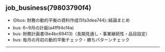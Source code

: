 job_business(79803790f4)
---

- 🟡bus: 財務の動的平衡の資料作成(5fa3dea744)::結論まとめ
- bus: 6~9月の計画(a4ff94cf4a)
- bus: 財務計画書(8e4bc69413)（長期見通し・事業継続性・品目設定）
- bus: 毎月の月初の動的平衡チェック・勝ちパターンチェック

---

